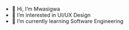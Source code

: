 - 👋 Hi, I’m Mwasigwa
- 👀 I’m interested in UI/UX Design
- 🌱 I’m currently learning Software Engineering 

<!---
Mwasigwa2/Mwasigwa2 is a ✨ special ✨ repository because its `README.md` (this file) appears on your GitHub profile.
You can click the Preview link to take a look at your changes.
--->
